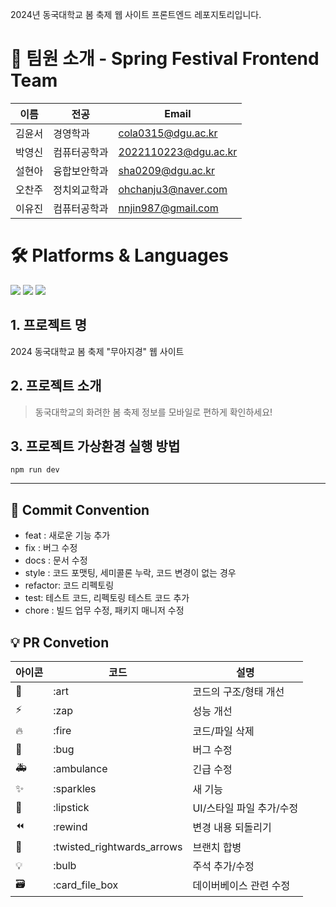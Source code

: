 2024년 동국대학교 봄 축제 웹 사이트 프론트엔드 레포지토리입니다.

# 👋 팀원 소개 - Spring Festival Frontend Team

| 이름   | 전공         | Email                |
| ------ | ------------ | -------------------- |
| 김윤서 | 경영학과     | cola0315@dgu.ac.kr   |
| 박영신 | 컴퓨터공학과 | 2022110223@dgu.ac.kr |
| 설현아 | 융합보안학과 | sha0209@dgu.ac.kr    |
| 오찬주 | 정치외교학과 | ohchanju3@naver.com  |
| 이유진 | 컴퓨터공학과 | nnjin987@gmail.com   |

# 🛠️ Platforms & Languages

<div></div>
    <img src="https://img.shields.io/badge/html5-E34F26?style=flat&logo=html5&logoColor=white" />
    <img src="https://img.shields.io/badge/javascript-F7DF1E?style=flat&logo=javascript&logoColor=white" />
    <img src="https://img.shields.io/badge/React-61DAFB?style=flat&logo=React&logoColor=white" />

## 1. 프로젝트 명

2024 동국대학교 봄 축제 "무아지경" 웹 사이트

## 2. 프로젝트 소개

> 동국대학교의 화려한 봄 축제 정보를 모바일로 편하게 확인하세요!

## 3. 프로젝트 가상환경 실행 방법

```
npm run dev
```

---

## 🎯 Commit Convention

- feat : 새로운 기능 추가
- fix : 버그 수정
- docs : 문서 수정
- style : 코드 포맷팅, 세미콜론 누락, 코드 변경이 없는 경우
- refactor: 코드 리펙토링
- test: 테스트 코드, 리펙토링 테스트 코드 추가
- chore : 빌드 업무 수정, 패키지 매니저 수정

## 💡 PR Convetion

| 아이콘 | 코드                       | 설명                     |
| ------ | -------------------------- | ------------------------ |
| 🎨     | :art                       | 코드의 구조/형태 개선    |
| ⚡️    | :zap                       | 성능 개선                |
| 🔥     | :fire                      | 코드/파일 삭제           |
| 🐛     | :bug                       | 버그 수정                |
| 🚑     | :ambulance                 | 긴급 수정                |
| ✨     | :sparkles                  | 새 기능                  |
| 💄     | :lipstick                  | UI/스타일 파일 추가/수정 |
| ⏪     | :rewind                    | 변경 내용 되돌리기       |
| 🔀     | :twisted_rightwards_arrows | 브랜치 합병              |
| 💡     | :bulb                      | 주석 추가/수정           |
| 🗃      | :card_file_box             | 데이버베이스 관련 수정   |
